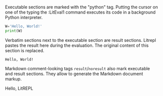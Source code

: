 Executable sections are marked with the "python" tag. Putting the cursor on one
of the typing the :LitEval1 command executes its code in a background Python
interpreter.

``` python
W='Hello, World!'
print(W)
```

Verbatim sections next to the executable section are result sections. Litrepl
pastes the result here during the evaluation. The original content of this
section is replaced.

``` result
Hello, World!
```

Markdown comment-looking tags `result`/`noresult` also mark executable and
result sections. They allow to generate the Markdown document markup.

<!--
``` python
print("Hello, LitREPL")
```
-->

<!--result-->
Hello, LitREPL
<!--noresult-->


